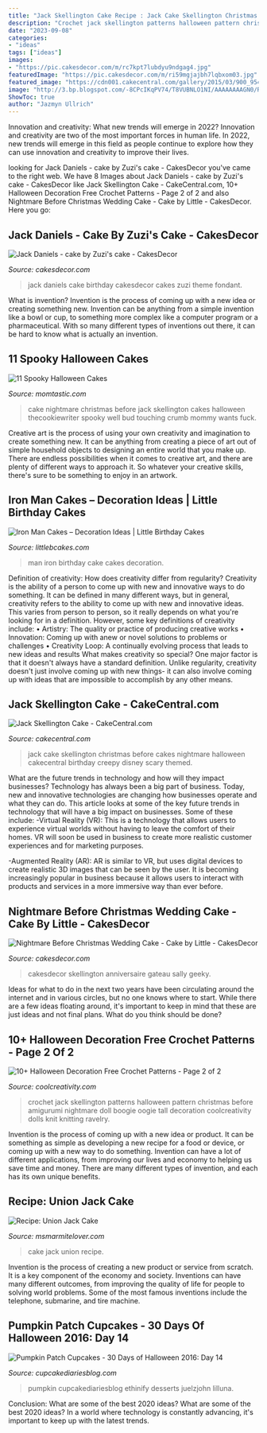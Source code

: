```yaml
---
title: "Jack Skellington Cake Recipe : Jack Cake Skellington Christmas Before Cakes Nightmare Halloween Cakecentral Birthday Creepy Disney Scary Themed"
description: "Crochet jack skellington patterns halloween pattern christmas before amigurumi nightmare doll boogie oogie tall decoration coolcreativity dolls knit knitting ravelry"
date: "2023-09-08"
categories:
- "ideas"
tags: ["ideas"]
images:
- "https://pic.cakesdecor.com/m/rc7kpt7lubdyu9ndgag4.jpg"
featuredImage: "https://pic.cakesdecor.com/m/ri59mgjajbh7lqbxom03.jpg"
featured_image: "https://cdn001.cakecentral.com/gallery/2015/03/900_954457BVcY_jack-skellington-cake.jpg"
image: "http://3.bp.blogspot.com/-8CPcIKqPV74/T8VUBNLO1NI/AAAAAAAAGN0/RvoecDQ2olw/s1600/cake.jpg"
ShowToc: true
author: "Jazmyn Ullrich"
---
```



Innovation and creativity: What new trends will emerge in 2022?
Innovation and creativity are two of the most important forces in human life. In 2022, new trends will emerge in this field as people continue to explore how they can use innovation and creativity to improve their lives.

	

		
looking for Jack Daniels - cake by Zuzi&#039;s cake - CakesDecor you've came to the right web. We have 8 Images about Jack Daniels - cake by Zuzi&#039;s cake - CakesDecor like Jack Skellington Cake - CakeCentral.com, 10+ Halloween Decoration Free Crochet Patterns - Page 2 of 2 and also Nightmare Before Christmas Wedding Cake - Cake by Little - CakesDecor. Here you go:
		
    
## Jack Daniels - Cake By Zuzi&#039;s Cake - CakesDecor

<img loading=lazy src="https://pic.cakesdecor.com/m/ri59mgjajbh7lqbxom03.jpg" onerror="this.onerror=null;this.src='https://tse3.mm.bing.net/th?id=OIP.KWqvo_w7Rk5pUWTPQbaCpAHaPP&amp;pid=15.1';" alt="Jack Daniels - cake by Zuzi&#039;s cake - CakesDecor">

_Source: cakesdecor.com_

>jack daniels cake birthday cakesdecor cakes zuzi theme fondant. 

	

What is invention?
Invention is the process of coming up with a new idea or creating something new. Invention can be anything from a simple invention like a bowl or cup, to something more complex like a computer program or a pharmaceutical. With so many different types of inventions out there, it can be hard to know what is actually an invention.

    
## 11 Spooky Halloween Cakes

<img loading=lazy src="http://cdn1-www.momtastic.com/assets/uploads/2017/10/jack-skellington-cake.jpg" onerror="this.onerror=null;this.src='https://tse2.mm.bing.net/th?id=OIP.aJCn0tE9C_MGhkZHwmGhmAHaLS&amp;pid=15.1';" alt="11 Spooky Halloween Cakes">

_Source: momtastic.com_

>cake nightmare christmas before jack skellington cakes halloween thecookiewriter spooky well bud touching crumb mommy wants fuck. 

	

Creative art is the process of using your own creativity and imagination to create something new. It can be anything from creating a piece of art out of simple household objects to designing an entire world that you make up. There are endless possibilities when it comes to creative art, and there are plenty of different ways to approach it. So whatever your creative skills, there's sure to be something to enjoy in an artwork.

    
## Iron Man Cakes – Decoration Ideas | Little Birthday Cakes

<img loading=lazy src="http://www.littlebcakes.com/wp-content/uploads/2014/01/Iron-Man-Birthday-Cake-Ideas-1024x764.jpg" onerror="this.onerror=null;this.src='https://tse1.mm.bing.net/th?id=OIP.njSYDwliE2-HC_j2lyGiYgHaFh&amp;pid=15.1';" alt="Iron Man Cakes – Decoration Ideas | Little Birthday Cakes">

_Source: littlebcakes.com_

>man iron birthday cake cakes decoration. 

	

Definition of creativity: How does creativity differ from regularity?
Creativity is the ability of a person to come up with new and innovative ways to do something. It can be defined in many different ways, but in general, creativity refers to the ability to come up with new and innovative ideas. This varies from person to person, so it really depends on what you're looking for in a definition. However, some key definitions of creativity include: • Artistry: The quality or practice of producing creative works • Innovation: Coming up with anew or novel solutions to problems or challenges • Creativity Loop: A continually evolving process that leads to new ideas and results 
What makes creativity so special? One major factor is that it doesn't always have a standard definition. Unlike regularity, creativity doesn't just involve coming up with new things- it can also involve coming up with ideas that are impossible to accomplish by any other means.

    
## Jack Skellington Cake - CakeCentral.com

<img loading=lazy src="https://cdn001.cakecentral.com/gallery/2015/03/900_954457BVcY_jack-skellington-cake.jpg" onerror="this.onerror=null;this.src='https://tse3.mm.bing.net/th?id=OIP.eFCTuxR_9yBhwDl9mDGRVAHaLL&amp;pid=15.1';" alt="Jack Skellington Cake - CakeCentral.com">

_Source: cakecentral.com_

>jack cake skellington christmas before cakes nightmare halloween cakecentral birthday creepy disney scary themed. 

	

What are the future trends in technology and how will they impact businesses?
Technology has always been a big part of business. Today, new and innovative technologies are changing how businesses operate and what they can do. This article looks at some of the key future trends in technology that will have a big impact on businesses. Some of these include:
-Virtual Reality (VR): This is a technology that allows users to experience virtual worlds without having to leave the comfort of their homes. VR will soon be used in business to create more realistic customer experiences and for marketing purposes.

-Augmented Reality (AR): AR is similar to VR, but uses digital devices to create realistic 3D images that can be seen by the user. It is becoming increasingly popular in business because it allows users to interact with products and services in a more immersive way than ever before.

    
## Nightmare Before Christmas Wedding Cake - Cake By Little - CakesDecor

<img loading=lazy src="https://pic.cakesdecor.com/m/rc7kpt7lubdyu9ndgag4.jpg" onerror="this.onerror=null;this.src='https://tse2.mm.bing.net/th?id=OIP.CWe9uQwk8E929Dx6RrorRQHaL3&amp;pid=15.1';" alt="Nightmare Before Christmas Wedding Cake - Cake by Little - CakesDecor">

_Source: cakesdecor.com_

>cakesdecor skellington anniversaire gateau sally geeky. 

	

Ideas for what to do in the next two years have been circulating around the internet and in various circles, but no one knows where to start. While there are a few ideas floating around, it's important to keep in mind that these are just ideas and not final plans. What do you think should be done?

    
## 10+ Halloween Decoration Free Crochet Patterns - Page 2 Of 2

<img loading=lazy src="https://coolcreativity.com/wp-content/uploads/2016/09/IMG_8087_medium2.jpg" onerror="this.onerror=null;this.src='https://tse2.mm.bing.net/th?id=OIP.dDXH2nDZhvRN-mHpvCAp4gHaJ6&amp;pid=15.1';" alt="10+ Halloween Decoration Free Crochet Patterns - Page 2 of 2">

_Source: coolcreativity.com_

>crochet jack skellington patterns halloween pattern christmas before amigurumi nightmare doll boogie oogie tall decoration coolcreativity dolls knit knitting ravelry. 

	

Invention is the process of coming up with a new idea or product. It can be something as simple as developing a new recipe for a food or device, or coming up with a new way to do something. Invention can have a lot of different applications, from improving our lives and economy to helping us save time and money. There are many different types of invention, and each has its own unique benefits.

    
## Recipe: Union Jack Cake

<img loading=lazy src="http://3.bp.blogspot.com/-8CPcIKqPV74/T8VUBNLO1NI/AAAAAAAAGN0/RvoecDQ2olw/s1600/cake.jpg" onerror="this.onerror=null;this.src='https://tse3.mm.bing.net/th?id=OIP.PQg0WRXcPLno7plwPBXzngHaLG&amp;pid=15.1';" alt="Recipe: Union Jack Cake">

_Source: msmarmitelover.com_

>cake jack union recipe. 

	

Invention is the process of creating a new product or service from scratch. It is a key component of the economy and society. Inventions can have many different outcomes, from improving the quality of life for people to solving world problems. Some of the most famous inventions include the telephone, submarine, and tire machine.

    
## Pumpkin Patch Cupcakes - 30 Days Of Halloween 2016: Day 14

<img loading=lazy src="https://www.cupcakediariesblog.com/wp-content/uploads/2016/09/pumpkin-patch-cupcakes-4.jpg" onerror="this.onerror=null;this.src='https://tse2.mm.bing.net/th?id=OIP.v-0ofb43_KQ1739_6Cu04QHaKX&amp;pid=15.1';" alt="Pumpkin Patch Cupcakes - 30 Days of Halloween 2016: Day 14">

_Source: cupcakediariesblog.com_

>pumpkin cupcakediariesblog ethinify desserts juelzjohn lilluna. 

	

Conclusion: What are some of the best 2020 ideas?
What are some of the best 2020 ideas? In a world where technology is constantly advancing, it's important to keep up with the latest trends.

